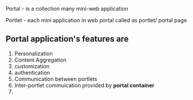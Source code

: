 Portal - is a collection many mini-web application

Portlet - each mini application in web portal called as portlet/ portal page

## Portal application's features are

1. Personalization
2. Content Aggregation
3. customization
4. authentication
5. Communication between portlets
6. Inter-portlet commuication provided by **portal container**
7. ​